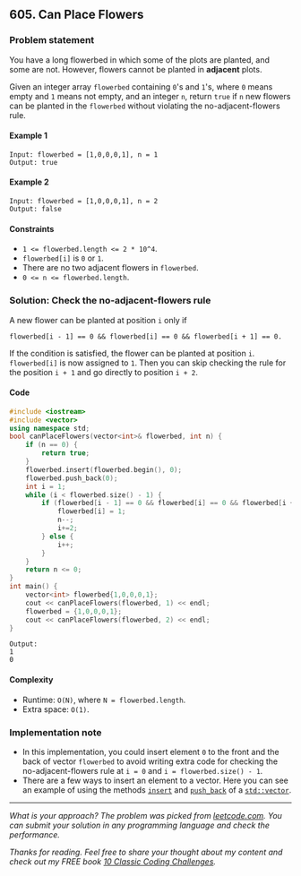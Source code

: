 ## 605. Can Place Flowers

### Problem statement
You have a long flowerbed in which some of the plots are planted, and some are not. However, flowers cannot be planted in **adjacent** plots.

Given an integer array `flowerbed` containing `0`'s and `1`'s, where `0` means empty and `1` means not empty, and an integer `n`, return `true` if `n` new flowers can be planted in the `flowerbed` without violating the no-adjacent-flowers rule.


#### Example 1
```plain
Input: flowerbed = [1,0,0,0,1], n = 1
Output: true
```

#### Example 2
```plain
Input: flowerbed = [1,0,0,0,1], n = 2
Output: false
```

#### Constraints

* `1 <= flowerbed.length <= 2 * 10^4`.
* `flowerbed[i]` is `0` or `1`.
* There are no two adjacent flowers in `flowerbed`.
* `0 <= n <= flowerbed.length`.

### Solution: Check the no-adjacent-flowers rule

A new flower can be planted at position `i` only if 
```plain
flowerbed[i - 1] == 0 && flowerbed[i] == 0 && flowerbed[i + 1] == 0.
```
If the condition is satisfied, the flower can be planted at position `i`. `flowerbed[i]` is now assigned to `1`. Then you can skip checking the rule for the position `i + 1` and go directly to position `i + 2`. 

#### Code
```cpp
#include <iostream>
#include <vector>
using namespace std;
bool canPlaceFlowers(vector<int>& flowerbed, int n) {
    if (n == 0) {
        return true;
    }
    flowerbed.insert(flowerbed.begin(), 0);
    flowerbed.push_back(0);
    int i = 1;
    while (i < flowerbed.size() - 1) {
        if (flowerbed[i - 1] == 0 && flowerbed[i] == 0 && flowerbed[i + 1] == 0) {
            flowerbed[i] = 1;
            n--;
            i+=2;
        } else {
            i++;
        }
    }
    return n <= 0;
}
int main() {
    vector<int> flowerbed{1,0,0,0,1};
    cout << canPlaceFlowers(flowerbed, 1) << endl;
    flowerbed = {1,0,0,0,1};
    cout << canPlaceFlowers(flowerbed, 2) << endl;
}
```
```plain
Output:
1
0
```

#### Complexity
* Runtime: `O(N)`, where `N = flowerbed.length`.
* Extra space: `O(1)`.

### Implementation note
* In this implementation, you could insert element `0` to the front and the back of vector `flowerbed` to avoid writing extra code for checking the no-adjacent-flowers rule at `i = 0` and `i = flowerbed.size() - 1`.
* There are a few ways to insert an element to a vector. Here you can see an example of using the methods [`insert`](https://en.cppreference.com/w/cpp/container/vector/insert) and [`push_back`](https://en.cppreference.com/w/cpp/container/vector/push_back) of a [`std::vector`](https://en.cppreference.com/w/cpp/container/vector).

***

*What is your approach? The problem was picked from [leetcode.com](https://leetcode.com/problems/can-place-flowers/). You can submit your solution in any programming language and check the performance.*

*Thanks for reading. Feel free to share your thought about my content and check out my FREE book [10 Classic Coding Challenges](https://store.nhutnguyen.com/l/10_classic).*
